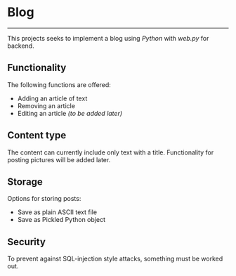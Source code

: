 # Blog #
--------
This projects seeks to implement a blog using
*Python* with *web.py* for backend.

## Functionality ##
The following functions are offered:
* Adding an article of text
* Removing an article
* Editing an article *(to be added later)*

## Content type ##
The content can currently include only text with a title.
Functionality for posting pictures will be added later.

## Storage ##
Options for storing posts:
* Save as plain ASCII text file
* Save as Pickled Python object

## Security ##
To prevent against SQL-injection style attacks, something
must be worked out. 
